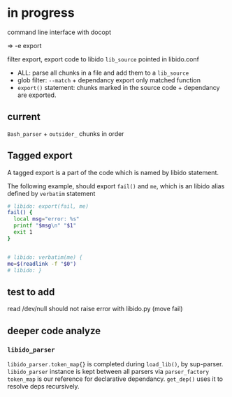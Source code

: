 # in progress

command line interface with docopt

=> -e export

filter export, export code to libido `lib_source` pointed in libido.conf

* ALL: parse all chunks in a file and add them to a `lib_source`
* glob filter: `--match` + dependancy export only matched function
* `export()` statement: chunks marked in the source code + dependancy are
  exported.

## current

`Bash_parser` + `outsider_` chunks in order

## Tagged export

A tagged export is a part of the code which is named by libido statement.

The following example, should export `fail()` and `me`, which is an libido alias defined by `verbatim` statement

~~~bash
# libido: export(fail, me)
fail() {
  local msg="error: %s"
  printf "$msg\n" "$1"
  exit 1
}


# libido: verbatim(me) {
me=$(readlink -f "$0")
# libido: }
~~~

## test to add

read /dev/null should not raise error with libido.py (move fail)

## deeper code analyze

### `libido_parser`
`libido_parser.token_map{}` is completed during `load_lib()`, by sup-parser.
`libido_parser` instance is kept between all parsers via `parser_factory`
`token_map` is our reference for declarative dependancy. `get_dep()` uses it to resolve deps recursively.
